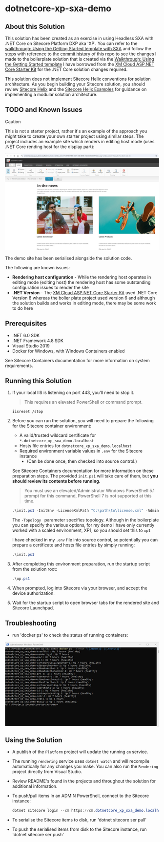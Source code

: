 # dotnetcore-xp-sxa-demo

## About this Solution
This solution has been created as an exercise in using Headless SXA with .NET Core on Sitecore Platform DXP aka 'XP'. You can refer to the [walkthrough: Using the Getting Started template with SXA](https://doc.sitecore.com/xp/en/developers/hd/latest/sitecore-headless-development/walkthrough--using-the-getting-started-template-with-sxa.html) and follow the steps with reference to the [commit history](https://github.com/seananthonycarter/dotnetcore-xp-sxa-demo/commits/master/) of this repo to see the changes I made to the boilerplate solution that is created via the [Walkthrough: Using the Getting Started template](https://doc.sitecore.com/xp/en/developers/hd/latest/sitecore-headless-development/walkthrough--using-the-getting-started-template.html)
I have borrowed from the  [XM Cloud ASP.NET Core Starter Kit](https://github.com/Sitecore/xmcloud-starter-dotnet) for the .NET Core solution changes required.


This solution does not implement Sitecore Helix conventions for
solution architecture. As you begin building your Sitecore solution,
you should review [Sitecore Helix](https://helix.sitecore.net/) and the
[Sitecore Helix Examples](https://sitecore.github.io/Helix.Examples/) for guidance
on implementing a modular solution architecture.





## TODO and Known Issues
> [!CAUTION]
> This is not a starter project, rather it's an example of the approach you might take to create your own starter project using similar steps. The project includes an example site which renders in editing host mode (uses .NET Core rending host for the display part): 

![Experience Editor](experience-editing.jpg?raw=true "Experience Editor with XM Cloud Demo")

The demo site has been serialised alongside the solution code.

The following are known issues:
- **Rendering host configuration** - While the rendering host operates in editing mode (editing host) the rendering host has some outstanding configuration issues to render the site
- **.NET Version** - The [XM Cloud ASP.NET Core Starter Kit](https://github.com/Sitecore/xmcloud-starter-dotnet) used .NET Core Version 8 whereas the bolier plate project used version 6 and although the solution builds and works in editing mode, there may be some work to do here


## Prerequisites
* .NET 6.0 SDK
* .NET Framework 4.8 SDK
* Visual Studio 2019
* Docker for Windows, with Windows Containers enabled

See Sitecore Containers documentation for more information on system requirements.

## Running this Solution
1. If your local IIS is listening on port 443, you'll need to stop it.
   > This requires an elevated PowerShell or command prompt.
   ```
   iisreset /stop
   ```

1. Before you can run the solution, you will need to prepare the following
   for the Sitecore container environment:
   * A valid/trusted wildcard certificate for `*.dotnetcore_xp_sxa_demo.localhost`
   * Hosts file entries for `dotnetcore_xp_sxa_demo.localhost`
   * Required environment variable values in `.env` for the Sitecore instance
     * (Can be done once, then checked into source control.)

   See Sitecore Containers documentation for more information on these
   preparation steps. The provided `init.ps1` will take care of them,
   but **you should review its contents before running.**

   > You must use an elevated/Administrator Windows PowerShell 5.1 prompt for
   > this command, PowerShell 7 is not supported at this time.

    ```ps1
    .\init.ps1 -InitEnv -LicenseXmlPath "C:\path\to\license.xml" -AdminPassword "DesiredAdminPassword" -Topology xp1
    ```
    The ```-Topology ``` parameter specifies topology. Although in the boilerplate you can specify the various options, for my demo I have only currently worked with a scaled environment, XP1, so you should set this to ```xp1```

    I have checked in my `.env` file into source control, so potentially you
    can prepare a certificate and hosts file entries by simply running:

    ```ps1
    .\init.ps1
    ```

1. After completing this environment preparation, run the startup script
   from the solution root:
    ```ps1
    .\up.ps1
    ```

1. When prompted, log into Sitecore via your browser, and
   accept the device authorization.

1. Wait for the startup script to open browser tabs for the rendered site
   and Sitecore Launchpad.

## Troubleshooting
* run 'docker ps' to check the status of running containers:

![Check status of running containers](check-status-of-running-containers.jpg?raw=true "Check status of running containers")

## Using the Solution
* A publish of the `Platform` project will update the running `cm` service.
* The running `rendering` service uses `dotnet watch` and will recompile
  automatically for any changes you make. You can also run the `Rendering`
  project directly from Visual Studio.
* Review README's found in the projects and throughout the solution
  for additional information.
* To push/pull items In an ADMIN PowerShell, connect to the Sitecore instance:

    ```ps1
    dotnet sitecore login --cm https://cm.dotnetcore_xp_sxa_demo.localhost/ --auth https://id.dotnetcore_xp_sxa_demo.localhost --allow-write true
    ```


* To serialise the Sitecore items to disk, run 'dotnet sitecore ser pull'
* To push the serialised items from disk to the Sitecore instance, run 'dotnet sitecore ser push'